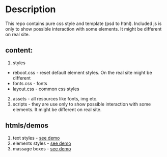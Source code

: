 Description
===========

This repo contains pure css style and template (psd to html).
Included js is only to show possible interaction with some elements. It might be different on real site.

## content:
1. styles
 - reboot.css - reset default element styles. On the real site might be different
 - fonts.css  - fonts
 - layout.css - common css styles
2. assets - all resources like fonts, img etc.
3. scripts - they are use only to show possible interaction with some elements. It might be different on real site.

## htmls/demos
1. text styles - [see demo](https://onora.github.io/terra-systems/texts.html)
2. elements styles - [see demo](https://onora.github.io/terra-systems/elements.html)
2. massage boxes - [see demo](https://onora.github.io/terra-systems/message-boxes.html)